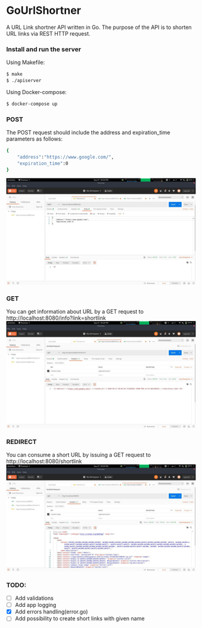 # GoUrlShortner

A URL Link shortner API written in Go.
The purpose of the API is to shorten URL links via REST HTTP request.


### Install and run the server
Using Makefile:
```sh
$ make
$ ./apiserver
```
Using Docker-compose:
```sh
$ docker-compose up
```

### POST
The POST request should include the address and expiration_time parameters as follows:
```sh
{
    "address":"https://www.google.com/",
    "expiration_time":0
}
```

![](/screens/post_new.jpg)

### GET
You can get information about URL by a GET request to http://localhost:8080/info?link=shortlink
![](/screens/get_info.jpg)

### REDIRECT
You can consume a short URL by issuing a GET request to http://localhost:8080/shortlink
![](/screens/redirect.jpg)

### TODO:
- [ ] Add validations
- [ ] Add app logging
- [x] Add errors handling(error.go)
- [ ] Add possibility to create short links with given name